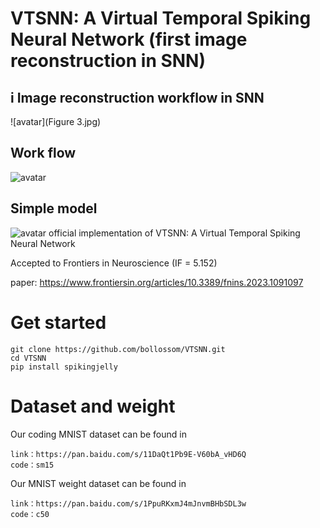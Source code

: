 #  VTSNN: A Virtual Temporal Spiking Neural Network (first image reconstruction in SNN)
## i Image reconstruction workflow in SNN
![avatar](Figure 3.jpg)
## Work flow
![avatar](overflow.jpg)
## Simple model
![avatar](model.jpg)
official implementation of  VTSNN: A Virtual Temporal Spiking Neural Network

Accepted to Frontiers in Neuroscience (IF = 5.152)

paper: https://www.frontiersin.org/articles/10.3389/fnins.2023.1091097
# Get started
~~~
git clone https://github.com/bollossom/VTSNN.git
cd VTSNN
pip install spikingjelly
~~~


# Dataset and weight
Our coding MNIST dataset can be found in 
~~~
link：https://pan.baidu.com/s/11DaQt1Pb9E-V60bA_vHD6Q 
code：sm15
~~~

Our  MNIST weight dataset can be found in 
~~~
link：https://pan.baidu.com/s/1PpuRKxmJ4mJnvmBHbSDL3w 
code：c50
~~~
